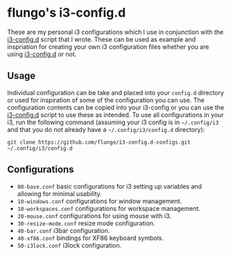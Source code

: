 # flungo's i3-config.d

These are my personal i3 configurations which I use in conjunction with the [i3-config.d](https://github.com/flungo/i3-config.d) script that I wrote. These can be used as example and inspriation for creating your own i3 configuration files whether you are using [i3-config.d](https://github.com/flungo/i3-config.d) or not.

## Usage

Individual configuration can be take and placed into your `config.d` directory or used for inspiration of some of the configuration you can use. The configuration contents can be copied into your i3-config or you can use the [i3-config.d](https://github.com/flungo/i3-config.d) script to use these as intended. To use all configurations in your i3, run the following command (assuming your i3 config is in `~/.config/i3` and that you do not already have a `~/.config/i3/config.d` directory):

```
git clone https://github.com/flungo/i3-config.d-configs.git ~/.config/i3/config.d
```

## Configurations

* `00-base.conf` basic configurations for i3 setting up variables and allowing for minimal usability.
* `10-windows.conf` configurations for window management.
* `10-workspaces.conf` configurations for workspace management.
* `20-mouse.conf` configurations for using mouse with i3.
* `30-resize-mode.conf` resize mode configuration.
* `40-bar.conf` i3bar configuration.
* `40-xf86.conf` bindings for XF86 keyboard symbols.
* `50-i3lock.conf` i3lock configuration.
